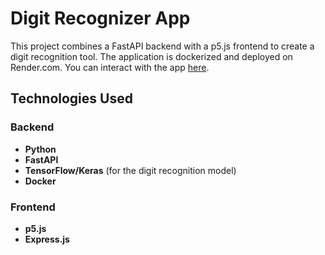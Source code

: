 # Digit Recognizer App

This project combines a FastAPI backend with a p5.js frontend to create a digit recognition tool. The application is dockerized and deployed on Render.com. You can interact with the app [here](https://digit-recognizer-hgzm.onrender.com).

## Technologies Used

### Backend

- **Python**
- **FastAPI**
- **TensorFlow/Keras** (for the digit recognition model)
- **Docker**

### Frontend

- **p5.js**
- **Express.js**
